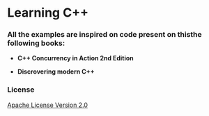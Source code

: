 # Learning C++

### All the examples are inspired on code present on thisthe following books:

* **C++ Concurrency in Action 2nd Edition**

* **Discrovering modern C++**


### License
[Apache License Version 2.0](https://github.com/NickNaso/cpp-learning/blob/master/LICENSE)